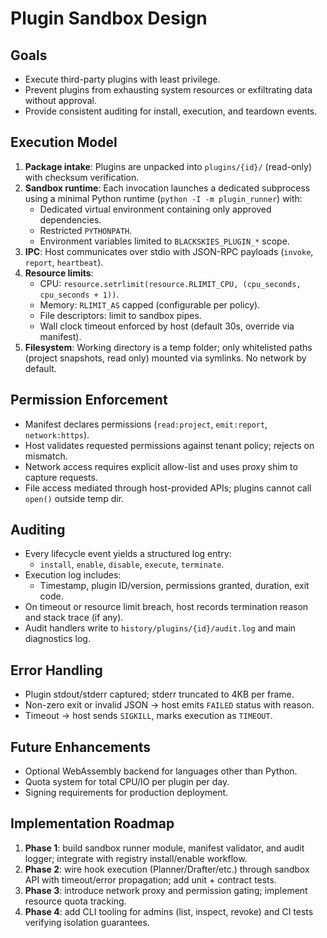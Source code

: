 # Plugin Sandbox Design

## Goals
- Execute third-party plugins with least privilege.
- Prevent plugins from exhausting system resources or exfiltrating data without approval.
- Provide consistent auditing for install, execution, and teardown events.

## Execution Model
1. **Package intake**: Plugins are unpacked into `plugins/{id}/` (read-only) with checksum verification.
2. **Sandbox runtime**: Each invocation launches a dedicated subprocess using a minimal Python runtime (`python -I -m plugin_runner`) with:
   - Dedicated virtual environment containing only approved dependencies.
   - Restricted `PYTHONPATH`.
   - Environment variables limited to `BLACKSKIES_PLUGIN_*` scope.
3. **IPC**: Host communicates over stdio with JSON-RPC payloads (`invoke`, `report`, `heartbeat`).
4. **Resource limits**:
   - CPU: `resource.setrlimit(resource.RLIMIT_CPU, (cpu_seconds, cpu_seconds + 1))`.
   - Memory: `RLIMIT_AS` capped (configurable per policy).
   - File descriptors: limit to sandbox pipes.
   - Wall clock timeout enforced by host (default 30s, override via manifest).
5. **Filesystem**: Working directory is a temp folder; only whitelisted paths (project snapshots, read only) mounted via symlinks. No network by default.

## Permission Enforcement
- Manifest declares permissions (`read:project`, `emit:report`, `network:https`).
- Host validates requested permissions against tenant policy; rejects on mismatch.
- Network access requires explicit allow-list and uses proxy shim to capture requests.
- File access mediated through host-provided APIs; plugins cannot call `open()` outside temp dir.

## Auditing
- Every lifecycle event yields a structured log entry:
  - `install`, `enable`, `disable`, `execute`, `terminate`.
- Execution log includes:
  - Timestamp, plugin ID/version, permissions granted, duration, exit code.
- On timeout or resource limit breach, host records termination reason and stack trace (if any).
- Audit handlers write to `history/plugins/{id}/audit.log` and main diagnostics log.

## Error Handling
- Plugin stdout/stderr captured; stderr truncated to 4KB per frame.
- Non-zero exit or invalid JSON → host emits `FAILED` status with reason.
- Timeout → host sends `SIGKILL`, marks execution as `TIMEOUT`.

## Future Enhancements
- Optional WebAssembly backend for languages other than Python.
- Quota system for total CPU/IO per plugin per day.
- Signing requirements for production deployment.

## Implementation Roadmap
1. **Phase 1**: build sandbox runner module, manifest validator, and audit logger; integrate with registry install/enable workflow.
2. **Phase 2**: wire hook execution (Planner/Drafter/etc.) through sandbox API with timeout/error propagation; add unit + contract tests.
3. **Phase 3**: introduce network proxy and permission gating; implement resource quota tracking.
4. **Phase 4**: add CLI tooling for admins (list, inspect, revoke) and CI tests verifying isolation guarantees.
